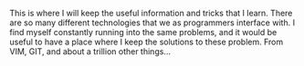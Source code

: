 This is where I will keep the useful information and tricks that I learn. There are so many different technologies that we as programmers interface with. I find myself constantly running into the same problems, and it would be useful to have a place where I keep the solutions to these problem. From VIM, GIT, and about a trillion other things... 
